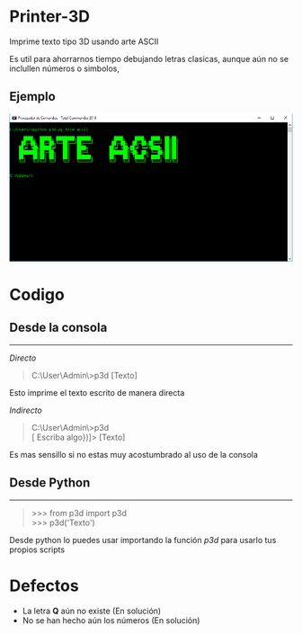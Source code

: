 # Printer-3D
Imprime texto tipo 3D usando arte ASCII

Es util para ahorrarnos tiempo debujando letras clasicas,
aunque aún no se inclullen números o simbolos,

## Ejemplo
<img src="screnshoot-01.png">

# Codigo
**Desde la consola**
--------
---
*Directo*
> C:\User\Admin\\>p3d [Texto]    

Esto imprime el texto escrito de manera directa

*Indirecto*
> C:\User\Admin\\>p3d     
[ Escriba algo})]> [Texto]

Es mas sensillo si no estas muy acostumbrado al uso
de la consola 

**Desde Python**
--------
---

> \>>> from p3d import p3d <br>
> \>>> p3d('Texto')

Desde python lo puedes usar importando la función
 *p3d* para usarlo tus propios scripts

# Defectos
- La letra **Q** aún no existe (En solución)
- No se han hecho aún los números (En solución)
